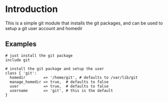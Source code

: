 # Introduction

This is a simple git module that installs the git packages, and can be
used to setup a git user account and homedir

## Examples

```
# just install the git package
include git

# install the git package and setup the user
class { 'git':
  homedir        => '/home/git', # defaults to /var/lib/git
  manage_homedir => true,  # defaults to false
  user           => true,  # defaults to false
  username       => 'git', # this is the default
}
```
